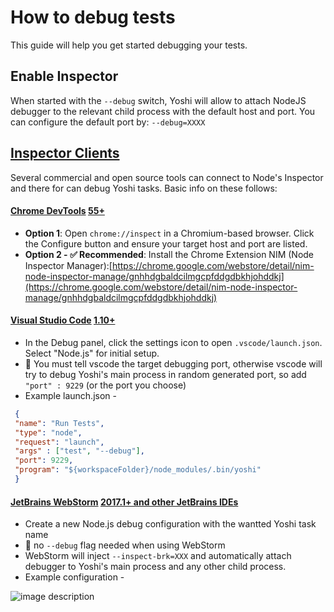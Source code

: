 # How to debug tests  
This guide will help you get started debugging your tests.
  
## Enable Inspector  
When started with the `--debug` switch, Yoshi will allow to attach NodeJS debugger to the relevant child process with the default host and port.
You can configure the default port by: `--debug=XXXX`    
  
## [Inspector Clients](https://nodejs.org/en/docs/guides/debugging-getting-started/#inspector-clients)  
  
Several commercial and open source tools can connect to Node's Inspector and there for can debug Yoshi tasks. Basic info on these follows:  
  
#### [Chrome DevTools](https://github.com/ChromeDevTools/devtools-frontend)  [55+](https://nodejs.org/en/docs/guides/debugging-getting-started/#chrome-devtools-55)  
  
-   **Option 1**: Open  `chrome://inspect` in a Chromium-based browser. Click the Configure button and ensure your target host and port are listed.  
-   **Option 2 - ✅ Recommended**: Install the Chrome Extension NIM (Node Inspector Manager):[https://chrome.google.com/webstore/detail/nim-node-inspector-manage/gnhhdgbaldcilmgcpfddgdbkhjohddkj](https://chrome.google.com/webstore/detail/nim-node-inspector-manage/gnhhdgbaldcilmgcpfddgdbkhjohddkj)  
  
  
#### [Visual Studio Code](https://github.com/microsoft/vscode)  [1.10+](https://nodejs.org/en/docs/guides/debugging-getting-started/#visual-studio-code-1-10)  
  
- In the Debug panel, click the settings icon to open  `.vscode/launch.json`. Select "Node.js" for initial setup.  
- 📌 You must tell vscode the target debugging port, otherwise vscode will try to debug Yoshi's main process in random generated port, so add `"port" : 9229` (or the port you choose)
 - Example launch.json -  
   
```json
 {  
 "name": "Run Tests", 
 "type": "node",
 "request": "launch",
 "args" : ["test", "--debug"], 
 "port": 9229, 
 "program": "${workspaceFolder}/node_modules/.bin/yoshi"
 }  
```  
#### [JetBrains WebStorm](https://www.jetbrains.com/webstorm/)  [2017.1+ and other JetBrains IDEs](https://nodejs.org/en/docs/guides/debugging-getting-started/#jetbrains-webstorm-2017-1-and-other-jetbrains-ides)  
  
- Create a new Node.js debug configuration with the wantted Yoshi task name   
 - 📌 no `--debug` flag needed when using WebStorm  
 - WebStorm will inject `--inspect-brk=XXX` and automatically attach debugger to Yoshi's main process and any other child process.   
 - Example configuration -   
       
![image description](https://image.ibb.co/cYNPOn/Screen_Shot_2018_05_02_at_21_56_05.png)  

